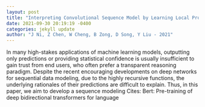 ```yaml
--- 
layout: post 
title: "Interpreting Convolutional Sequence Model by Learning Local Prototypes with Adaptation Regularization" 
date: 2021-09-30 20:19:19 -0400 
categories: jekyll update 
author: "J Ni, Z Chen, W Cheng, B Zong, D Song, Y Liu - 2021" 
--- 
```

In many high-stakes applications of machine learning models, outputting only predictions or providing statistical confidence is usually insufficient to gain trust from end users, who often prefer a transparent reasoning paradigm. Despite the recent encouraging developments on deep networks for sequential data modeling, due to the highly recursive functions, the underlying rationales of their predictions are difficult to explain. Thus, in this paper, we aim to develop a sequence modeling Cites: Bert: Pre-training of deep bidirectional transformers for language